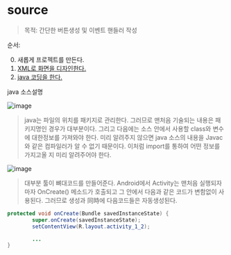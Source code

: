 #  source
> 목적: 간단한 버튼생성 및 이벤트 핸들러 작성 

순서:

0. 새롭게 프로젝트를 만든다.
1. [XML로 화면을 디자인한다.](/app/src/main/res/layout/activity_1_2.xml) 
2. [java 코딩을 한다.](/app/src/main/java/com/example/snake/androjavaexample/day3/Activity_1_2.java) 

java 소스설명

![image](https://user-images.githubusercontent.com/12086377/27160504-c38c61e6-51af-11e7-807e-cce941aadbff.png)

> java는 파일의 위치를 패키지로 관리한다. 그러므로 맨처음 기술되는 내용은 패키지명인 경우가 대부분이다. 그리고 다음에는 소스 안에서 사용할 class와 변수에 대한정보를 가져와야 한다. 미리 알려주지 않으면 java 소스의 내용을 Javac와 같은 컴파일러가 알 수 없기 때문이다. 이처럼 import를 통하여 어떤 정보를 가지고올 지 미리 알려주어야 한다.

![image](https://user-images.githubusercontent.com/12086377/27160982-21722374-51b3-11e7-8f81-ca15d786965f.png)

> 대부분 툴이 뼈대코드를 만들어준다. Android에서 Activity는 맨처음 실행되자마자 OnCreate() 메소드가 호출되고 그 안에서 다음과 같은 코드가 변함없이 사용된다. 그러므로 생성과 同時에 다음코드들은 자동생성된다.

~~~java
protected void onCreate(Bundle savedInstanceState) {
        super.onCreate(savedInstanceState);
        setContentView(R.layout.activity_1_2);

        ...
}
~~~